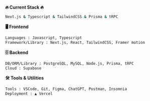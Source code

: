 
**🔥 Current Stack 🔥**
```bash
Next.js & Typescript & TailwindCSS & Prisma & tRPC
```
**🖥️ Frontend**
```bash
Languages : Javascript, Typescript
Framework/Library : Next.js, React, TailwindCSS, Framer motion
```

**🗄️ Backend**
```bash
DB/ORM/Library : PostgreSQL, MySQL, Node.js, Prisma, tRPC
Cloud : Supabase
```

**🛠️ Tools & Utilities**
```bash
Tools : VSCode, Git, Figma, ChatGPT, Postman, Insomnia
Deployment : ▲ Vercel 
```

